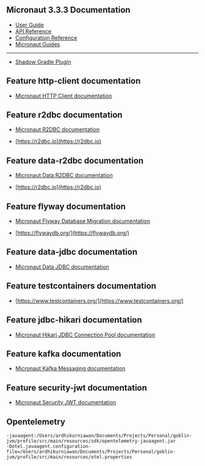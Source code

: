 ## Micronaut 3.3.3 Documentation

- [User Guide](https://docs.micronaut.io/3.3.3/guide/index.html)
- [API Reference](https://docs.micronaut.io/3.3.3/api/index.html)
- [Configuration Reference](https://docs.micronaut.io/3.3.3/guide/configurationreference.html)
- [Micronaut Guides](https://guides.micronaut.io/index.html)
---

- [Shadow Gradle Plugin](https://plugins.gradle.org/plugin/com.github.johnrengelman.shadow)
## Feature http-client documentation

- [Micronaut HTTP Client documentation](https://docs.micronaut.io/latest/guide/index.html#httpClient)


## Feature r2dbc documentation

- [Micronaut R2DBC documentation](https://micronaut-projects.github.io/micronaut-r2dbc/latest/guide/)

- [https://r2dbc.io](https://r2dbc.io)


## Feature data-r2dbc documentation

- [Micronaut Data R2DBC documentation](https://micronaut-projects.github.io/micronaut-data/latest/guide/#dbc)

- [https://r2dbc.io](https://r2dbc.io)


## Feature flyway documentation

- [Micronaut Flyway Database Migration documentation](https://micronaut-projects.github.io/micronaut-flyway/latest/guide/index.html)

- [https://flywaydb.org/](https://flywaydb.org/)


## Feature data-jdbc documentation

- [Micronaut Data JDBC documentation](https://micronaut-projects.github.io/micronaut-data/latest/guide/index.html#jdbc)


## Feature testcontainers documentation

- [https://www.testcontainers.org/](https://www.testcontainers.org/)


## Feature jdbc-hikari documentation

- [Micronaut Hikari JDBC Connection Pool documentation](https://micronaut-projects.github.io/micronaut-sql/latest/guide/index.html#jdbc)


## Feature kafka documentation

- [Micronaut Kafka Messaging documentation](https://micronaut-projects.github.io/micronaut-kafka/latest/guide/index.html)


## Feature security-jwt documentation

- [Micronaut Security JWT documentation](https://micronaut-projects.github.io/micronaut-security/latest/guide/index.html)

## Opentelemetry

```shell
-javaagent:/Users/ardhikurniawan/Documents/Projects/Personal/goblin-jvm/profile/src/main/resources/sdk/opentelemetry-javaagent.jar
-Dotel.javaagent.configuration-file=/Users/ardhikurniawan/Documents/Projects/Personal/goblin-jvm/profile/src/main/resources/otel.properties
```
